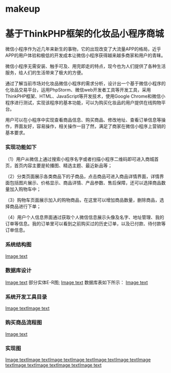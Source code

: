 # makeup
# 基于ThinkPHP框架的化妆品小程序商城

  微信小程序作为近几年来新生的事物，它的出现改变了大流量APP的格局，近乎APP的用户体验和极低的开发成本让微信小程序获得越来越多商家和用户的青睐。

  微信小程序无需安装、触手可及、用完即走的特点，现今也为人们提供了各种生活服务，给人们的生活带来了极大的方便。

  通过了解当前市场对化妆品微信小程序的需求分析，设计出一个基于微信小程序的化妆品交易平台，运用PhpStorm、微信web开发者工具等开发工具，采用ThinkPHP框架、HTML、JavaScript等开发技术，使用Google Chrome和微信小程序进行测试，实现该程序的基本功能，可以为购买化妆品的用户提供在线购物平台。

  用户可以在小程序中实现查看商品信息、购买商品、修改地址、查看订单信息等操作，界面友好，容易操作，相关操作一目了然，满足了商家在微信小程序上营销的基本要求。

### 实现功能如下
（1）用户从微信上通过搜索小程序名字或者扫描小程序二维码即可进入商城首页，首页内容主要是轮播图、精选主题、最近新品等；

（2）分类页面展示各类商品下的子商品，点击商品可进入商品详情界面，详情界面包括图片展示、价格显示、商品详情、产品参数、售后保障，还可以选择商品数量加入购物车中；

（3）购物车页面展示加入的购物商品，在这里可以增加商品数量，删除商品，选择商品进行下单；

（4）用户个人信息界面通过获取个人微信信息展示头像及名字、地址管理、我的订单等信息。我的订单里可以看到之前购买过的历史订单，以及已付款、待付款等订单信息。

### 系统结构图
[Image text](https://github.com/zzzccm/makeup/blob/master/img-storage/01.png)

### 数据库设计
[Image text](https://github.com/zzzccm/makeup/blob/master/img-storage/02.png)
部分实体E-R图;
[Image text](https://github.com/zzzccm/makeup/blob/master/img-storage/03.png)
数据库表如下所示：
[Image text](https://github.com/zzzccm/makeup/blob/master/img-storage/05.png)

### 系统开发工具目录
[Image text](https://github.com/zzzccm/makeup/blob/master/img-storage/16.png)[Image text](https://github.com/zzzccm/makeup/blob/master/img-storage/17.png)

### 购买商品流程图
[Image text](https://github.com/zzzccm/makeup/blob/master/img-storage/18.png)

### 实现图
[Image text](https://github.com/zzzccm/makeup/blob/master/img-storage/04.png)[Image text](https://github.com/zzzccm/makeup/blob/master/img-storage/05.png)[Image text](https://github.com/zzzccm/makeup/blob/master/img-storage/06.png)[Image text](https://github.com/zzzccm/makeup/blob/master/img-storage/07.png)[Image text](https://github.com/zzzccm/makeup/blob/master/img-storage/08.png)[Image text](https://github.com/zzzccm/makeup/blob/master/img-storage/09.png)[Image text](https://github.com/zzzccm/makeup/blob/master/img-storage/10.png)[Image text](https://github.com/zzzccm/makeup/blob/master/img-storage/11.png)[Image text](https://github.com/zzzccm/makeup/blob/master/img-storage/12.png)[Image text](https://github.com/zzzccm/makeup/blob/master/img-storage/13.png)[Image text](https://github.com/zzzccm/makeup/blob/master/img-storage/15.png)
